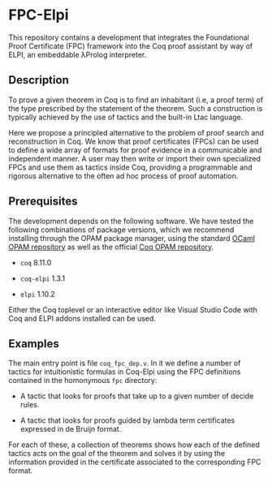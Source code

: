 # FPC-Elpi

This repository contains a development that integrates the Foundational Proof
Certificate (FPC) framework into the Coq proof assistant by way of ELPI, an
embeddable λProlog interpreter.

## Description

To prove a given theorem in Coq is to find an inhabitant (i.e, a proof term) of
the type prescribed by the statement of the theorem. Such a construction is
typically achieved by the use of tactics and the built-in Ltac language.

Here we propose a principled alternative to the problem of proof search and
reconstruction in Coq. We know that proof certificates (FPCs) can be used to
define a wide array of formats for proof evidence in a communicable and
independent manner. A user may then write or import their own specialized FPCs
and use them as tactics inside Coq, providing a programmable and rigorous
alternative to the often ad hoc process of proof automation.

## Prerequisites

The development depends on the following software. We have tested the following
combinations of package versions, which we recommend installing through the
OPAM package manager, using the standard [OCaml OPAM
repository](https://opam.ocaml.org/) as well as the official [Coq OPAM
repository](https://coq.inria.fr/opam/released/).

- `coq` 8.11.0

- `coq-elpi` 1.3.1

- `elpi` 1.10.2

Either the Coq toplevel or an interactive editor like Visual Studio Code with
Coq and ELPI addons installed can be used.

## Examples

The main entry point is file `coq_fpc_dep.v`. In it we define a number of
tactics for intuitionistic formulas in Coq-Elpi using the FPC definitions
contained in the homonymous `fpc` directory:

- A tactic that looks for proofs that take up to a given number of decide
  rules.

- A tactic that looks for proofs guided by lambda term certificates expressed
  in de Bruijn format.

For each of these, a collection of theorems shows how each of the defined
tactics acts on the goal of the theorem and solves it by using the information
provided in the certificate associated to the corresponding FPC format.
